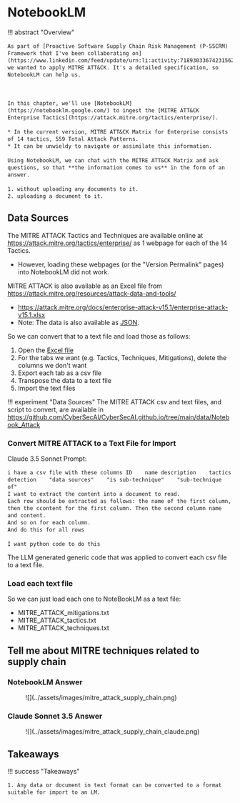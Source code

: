 # NotebookLM

!!! abstract "Overview"


    As part of [Proactive Software Supply Chain Risk Management (P-SSCRM) Framework that I've been collaborating on](https://www.linkedin.com/feed/update/urn:li:activity:7189303367423156224/), we wanted to apply MITRE ATT&CK. It's a detailed specification, so NotebookLM can help us.

    

    In this chapter, we'll use [NotebookLM](https://notebooklm.google.com/) to ingest the [MITRE ATT&CK Enterprise Tactics](https://attack.mitre.org/tactics/enterprise/). 

    * In the current version, MITRE ATT&CK Matrix for Enterprise consists of 14 tactics, 559 Total Attack Patterns. 
    * It can be unwieldy to navigate or assimilate this information. 

    Using NotebookLM, we can chat with the MITRE ATT&CK Matrix and ask questions, so that **the information comes to us** in the form of an answer. 

    1. without uploading any documents to it.
    2. uploading a document to it.

## Data Sources

The MITRE ATTACK Tactics and Techniques are available online at https://attack.mitre.org/tactics/enterprise/ as 1 webpage for each of the 14 Tactics.

* However, loading these webpages (or the "Version Permalink" pages) into NotebookLM did not work.

MITRE ATTACK is also available as an Excel file from https://attack.mitre.org/resources/attack-data-and-tools/

 * https://attack.mitre.org/docs/enterprise-attack-v15.1/enterprise-attack-v15.1.xlsx
 * Note: The data is also available as [JSON](https://raw.githubusercontent.com/mitre/cti/master/enterprise-attack/enterprise-attack.json). 


So we can convert that to a text file and load those as follows:

1. Open the [Excel file](https://attack.mitre.org/docs/enterprise-attack-v15.1/enterprise-attack-v15.1.xlsx)
2. For the tabs we want (e.g. Tactics, Techniques, Mitigations), delete the columns we don't want 
3. Export each tab as a csv file
4. Transpose the data to a text file
5. Import the text files

!!! experiment "Data Sources"
    The MITRE ATTACK csv and text files, and script to convert, are available in
    https://github.com/CyberSecAI/CyberSecAI.github.io/tree/main/data/Notebook_Attack




### Convert MITRE ATTACK to a Text File for Import

Claude 3.5 Sonnet Prompt:
```
i have a csv file with these columns ID    name description    tactics    detection    "data sources"    "is sub-technique"    "sub-technique of"
I want to extract the content into a document to read. 
Each row should be extracted as follows: the name of the first column, then the ccontent for the first column. Then the second column name and content.
And so on for each column.
And do this for all rows

I want python code to do this
```

The LLM generated generic code that was applied to convert each csv file to a text file.


### Load each text file
So we can just load each one to NoteBookLM as a text file:

* MITRE_ATTACK_mitigations.txt
* MITRE_ATTACK_tactics.txt
* MITRE_ATTACK_techniques.txt


## Tell me about MITRE techniques related to supply chain

### NotebookLM Answer

<figure markdown>
![](../assets/images/mitre_attack_supply_chain.png)
</figure>

### Claude Sonnet 3.5 Answer

<figure markdown>
![](../assets/images/mitre_attack_supply_chain_claude.png)
</figure>

## Takeaways
  
!!! success "Takeaways" 

    1. Any data or document in text format can be converted to a format suitable for import to an LM.